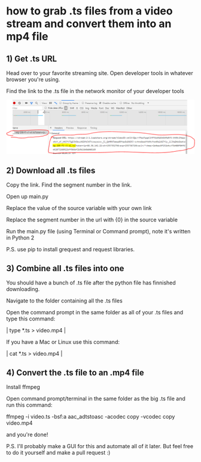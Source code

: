 # how to grab .ts files from a video stream and convert them into an mp4 file



## 1) Get .ts URL

Head over to your favorite streaming site. Open developer tools in whatever browser you're using. 

Find the link to the .ts file in the network monitor of your developer tools

![devtools](/img/dev-tools.PNG)



## 2) Download all .ts files
Copy the link. Find the segment number in the link.

Open up main.py

Replace the value of the source variable with your own link

Replace the segment number in the url with {0} in the source variable

Run the main.py file (using Terminal or Command prompt), note it's written in Python 2

P.S. use pip to install grequest and request libraries. 



## 3) Combine all .ts files into one

You should have a bunch of .ts file after the python file has finnished downloading.

Navigate to the folder containing all the .ts files

Open the command prompt in the same folder as all of your .ts files and type this command:

  | type *.ts > video.mp4 |

If you have a Mac or Linux use this command:

  | cat *.ts > video.mp4  |
  
  

## 4) Convert the .ts file to an .mp4 file

Install ffmpeg

Open command prompt/terminal in the same folder as the big .ts file and run this command:

  ffmpeg -i video.ts -bsf:a aac_adtstoasc -acodec copy -vcodec copy video.mp4

and you're done!


P.S. I'll probably make a GUI for this and automate all of it later. But feel free to do it yourself and make a pull request :)
